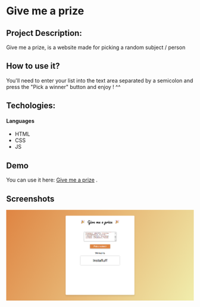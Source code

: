 # Give me a prize

## Project Description:

Give me a prize, is a website made for picking a random subject / person

## How to use it?

You'll need to enter your list into the text area separated by a semicolon and press the "Pick a winner" button and enjoy ! ^^

## Techologies:

#### Languages

- HTML
- CSS
- JS

## Demo

You can use it here: [Give me a prize](https://atndesign.github.io/give-me-a-prize/) .

## Screenshots

<img src="./screen.png" alt="demo" />
